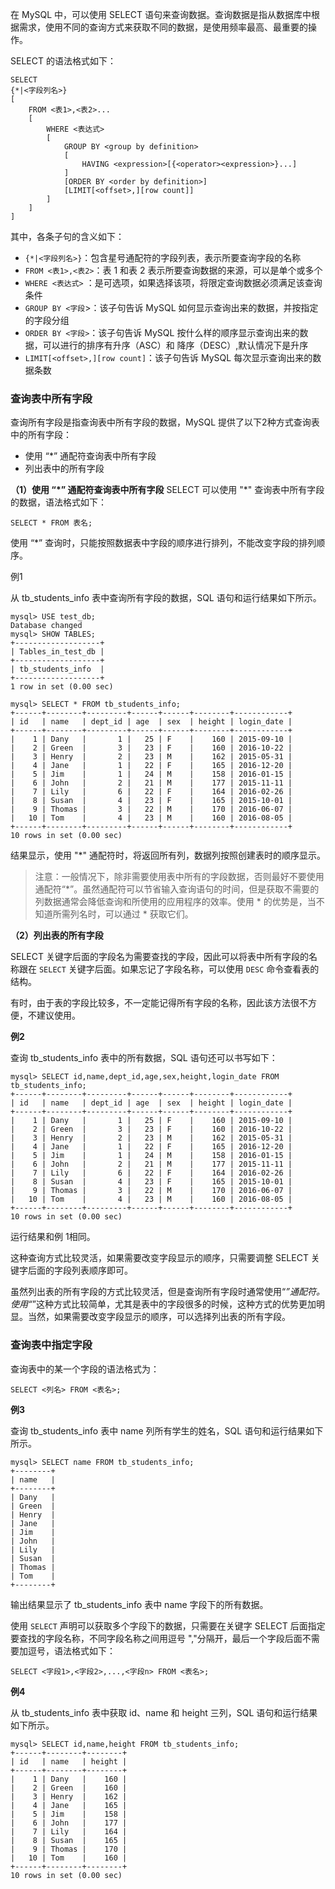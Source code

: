 在 MySQL 中，可以使用 SELECT 语句来查询数据。查询数据是指从数据库中根据需求，使用不同的查询方式来获取不同的数据，是使用频率最高、最重要的操作。

SELECT 的语法格式如下：

```mysql
SELECT
{*|<字段列名>}
[
    FROM <表1>,<表2>...
    [
        WHERE <表达式>
        [
            GROUP BY <group by definition>
            [
                HAVING <expression>[{<operator><expression>}...]
            ]
            [ORDER BY <order by definition>]
            [LIMIT[<offset>,][row count]]
        ]
    ]
]
```

其中，各条子句的含义如下：

- `{*|<字段列名>}`：包含星号通配符的字段列表，表示所要查询字段的名称
- `FROM <表1>,<表2>`：表 1 和表 2 表示所要查询数据的来源，可以是单个或多个
- `WHERE <表达式>` ：是可选项，如果选择该项，将限定查询数据必须满足该查询条件
- `GROUP BY <字段`>：该子句告诉 MySQL 如何显示查询出来的数据，并按指定的字段分组
- `ORDER BY <字段>`：该子句告诉 MySQL 按什么样的顺序显示查询出来的数据，可以进行的排序有升序（ASC）和 降序（DESC）,默认情况下是升序
- `LIMIT[<offset>,][row count]`：该子句告诉 MySQL 每次显示查询出来的数据条数

### 查询表中所有字段

查询所有字段是指查询表中所有字段的数据，MySQL 提供了以下2种方式查询表中的所有字段：

- 使用 “*” 通配符查询表中所有字段
- 列出表中的所有字段

**（1）使用 “*” 通配符查询表中所有字段**
SELECT 可以使用 "*" 查询表中所有字段的数据，语法格式如下：

```mysql
SELECT * FROM 表名;
```

使用 “*” 查询时，只能按照数据表中字段的顺序进行排列，不能改变字段的排列顺序。

例1

从 tb_students_info 表中查询所有字段的数据，SQL 语句和运行结果如下所示。

```MYSQL
mysql> USE test_db;
Database changed
mysql> SHOW TABLES;
+-------------------+
| Tables_in_test_db |
+-------------------+
| tb_students_info  |
+-------------------+
1 row in set (0.00 sec)

mysql> SELECT * FROM tb_students_info;
+------+--------+---------+------+------+--------+------------+
| id   | name   | dept_id | age  | sex  | height | login_date |
+------+--------+---------+------+------+--------+------------+
|    1 | Dany   |       1 |   25 | F    |    160 | 2015-09-10 |
|    2 | Green  |       3 |   23 | F    |    160 | 2016-10-22 |
|    3 | Henry  |       2 |   23 | M    |    162 | 2015-05-31 |
|    4 | Jane   |       1 |   22 | F    |    165 | 2016-12-20 |
|    5 | Jim    |       1 |   24 | M    |    158 | 2016-01-15 |
|    6 | John   |       2 |   21 | M    |    177 | 2015-11-11 |
|    7 | Lily   |       6 |   22 | F    |    164 | 2016-02-26 |
|    8 | Susan  |       4 |   23 | F    |    165 | 2015-10-01 |
|    9 | Thomas |       3 |   22 | M    |    170 | 2016-06-07 |
|   10 | Tom    |       4 |   23 | M    |    160 | 2016-08-05 |
+------+--------+---------+------+------+--------+------------+
10 rows in set (0.00 sec)
```

结果显示，使用 "*" 通配符时，将返回所有列，数据列按照创建表时的顺序显示。

> 注意：一般情况下，除非需要使用表中所有的字段数据，否则最好不要使用通配符“*”。虽然通配符可以节省输入查询语句的时间，但是获取不需要的列数据通常会降低查询和所使用的应用程序的效率。使用 * 的优势是，当不知道所需列名时，可以通过 * 获取它们。

**（2）列出表的所有字段**

SELECT 关键字后面的字段名为需要查找的字段，因此可以将表中所有字段的名称跟在 `SELECT` 关键字后面。如果忘记了字段名称，可以使用 `DESC` 命令查看表的结构。

有时，由于表的字段比较多，不一定能记得所有字段的名称，因此该方法很不方便，不建议使用。

**例2**

查询 tb_students_info 表中的所有数据，SQL 语句还可以书写如下：

```MYSQL
mysql> SELECT id,name,dept_id,age,sex,height,login_date FROM tb_students_info;
+------+--------+---------+------+------+--------+------------+
| id   | name   | dept_id | age  | sex  | height | login_date |
+------+--------+---------+------+------+--------+------------+
|    1 | Dany   |       1 |   25 | F    |    160 | 2015-09-10 |
|    2 | Green  |       3 |   23 | F    |    160 | 2016-10-22 |
|    3 | Henry  |       2 |   23 | M    |    162 | 2015-05-31 |
|    4 | Jane   |       1 |   22 | F    |    165 | 2016-12-20 |
|    5 | Jim    |       1 |   24 | M    |    158 | 2016-01-15 |
|    6 | John   |       2 |   21 | M    |    177 | 2015-11-11 |
|    7 | Lily   |       6 |   22 | F    |    164 | 2016-02-26 |
|    8 | Susan  |       4 |   23 | F    |    165 | 2015-10-01 |
|    9 | Thomas |       3 |   22 | M    |    170 | 2016-06-07 |
|   10 | Tom    |       4 |   23 | M    |    160 | 2016-08-05 |
+------+--------+---------+------+------+--------+------------+
10 rows in set (0.00 sec)
```

运行结果和例 1相同。

这种查询方式比较灵活，如果需要改变字段显示的顺序，只需要调整 SELECT 关键字后面的字段列表顺序即可。

虽然列出表的所有字段的方式比较灵活，但是查询所有字段时通常使用“*”通配符。使用“*”这种方式比较简单，尤其是表中的字段很多的时候，这种方式的优势更加明显。当然，如果需要改变字段显示的顺序，可以选择列出表的所有字段。

### 查询表中指定字段

查询表中的某一个字段的语法格式为：

```mysql
SELECT <列名> FROM <表名>;
```

**例3**

查询 tb_students_info 表中 name 列所有学生的姓名，SQL 语句和运行结果如下所示。

```MYSQL
mysql> SELECT name FROM tb_students_info;
+--------+
| name   |
+--------+
| Dany   |
| Green  |
| Henry  |
| Jane   |
| Jim    |
| John   |
| Lily   |
| Susan  |
| Thomas |
| Tom    |
+--------+
```

输出结果显示了 tb_students_info 表中 name 字段下的所有数据。

使用 `SELECT` 声明可以获取多个字段下的数据，只需要在关键字 SELECT 后面指定要查找的字段名称，不同字段名称之间用逗号 ","分隔开，最后一个字段后面不需要加逗号，语法格式如下：

```mysql
SELECT <字段1>,<字段2>,...,<字段n> FROM <表名>;
```

**例4**

从 tb_students_info 表中获取 id、name 和 height 三列，SQL 语句和运行结果如下所示。

```mysql
mysql> SELECT id,name,height FROM tb_students_info;
+------+--------+--------+
| id   | name   | height |
+------+--------+--------+
|    1 | Dany   |    160 |
|    2 | Green  |    160 |
|    3 | Henry  |    162 |
|    4 | Jane   |    165 |
|    5 | Jim    |    158 |
|    6 | John   |    177 |
|    7 | Lily   |    164 |
|    8 | Susan  |    165 |
|    9 | Thomas |    170 |
|   10 | Tom    |    160 |
+------+--------+--------+
10 rows in set (0.00 sec)
```

























